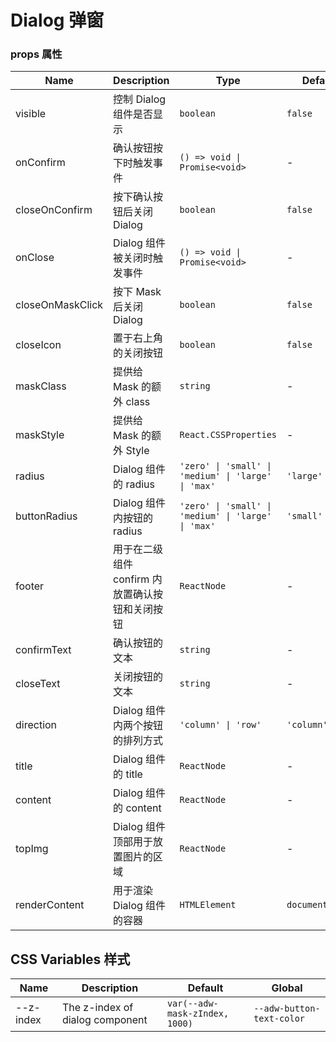 # Dialog 弹窗

<code src="./demos/index.tsx"></code>

### props 属性

| Name             | Description                                     | Type                                                | Default         |
| ---------------- | ----------------------------------------------- | --------------------------------------------------- | --------------- |
| visible          | 控制 Dialog 组件是否显示                        | `boolean`                                           | `false`         |
| onConfirm        | 确认按钮按下时触发事件                          | `() => void \| Promise<void>`                       | -               |
| closeOnConfirm   | 按下确认按钮后关闭 Dialog                       | `boolean`                                           | `false`         |
| onClose          | Dialog 组件被关闭时触发事件                     | `() => void \| Promise<void>`                       | -               |
| closeOnMaskClick | 按下 Mask 后关闭 Dialog                         | `boolean`                                           | `false`         |
| closeIcon        | 置于右上角的关闭按钮                            | `boolean`                                           | `false`         |
| maskClass        | 提供给 Mask 的额外 class                        | `string`                                            | -               |
| maskStyle        | 提供给 Mask 的额外 Style                        | `React.CSSProperties`                               | -               |
| radius           | Dialog 组件的 radius                            | `'zero' \| 'small' \| 'medium' \| 'large' \| 'max'` | `'large'`       |
| buttonRadius     | Dialog 组件内按钮的 radius                      | `'zero' \| 'small' \| 'medium' \| 'large' \| 'max'` | `'small'`       |
| footer           | 用于在二级组件 confirm 内放置确认按钮和关闭按钮 | `ReactNode`                                         | -               |
| confirmText      | 确认按钮的文本                                  | `string`                                            | -               |
| closeText        | 关闭按钮的文本                                  | `string`                                            | -               |
| direction        | Dialog 组件内两个按钮的排列方式                 | `'column' \| 'row'`                                 | `'column'`      |
| title            | Dialog 组件的 title                             | `ReactNode`                                         | -               |
| content          | Dialog 组件的 content                           | `ReactNode`                                         | -               |
| topImg           | Dialog 组件顶部用于放置图片的区域               | `ReactNode`                                         | -               |
| renderContent    | 用于渲染 Dialog 组件的容器                      | `HTMLElement`                                       | `document.body` |

## CSS Variables 样式

| Name      | Description                     | Default                        | Global                    |
| --------- | ------------------------------- | ------------------------------ | ------------------------- |
| --z-index | The z-index of dialog component | `var(--adw-mask-zIndex, 1000)` | `--adw-button-text-color` |
